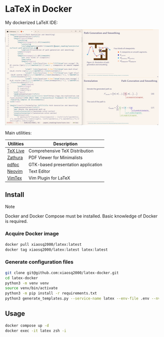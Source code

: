 # LaTeX in Docker

My dockerized LaTeX IDE:

![demo](./imgs/demo.png)

Main utilities:

| Utilities     | Description |
|------|-------------|
| [TeX Live](https://tug.org/texlive/) | Comprehensive TeX Distribution |
| [Zathura](https://pwmt.org/projects/zathura/) | PDF Viewer for Minimalists |
| [pdfpc](https://github.com/pdfpc/pdfpc) | GTK-based presentation application |
| [Neovim](https://neovim.io/) | Text Editor |
| [VimTex](https://neovim.io/) | Vim Plugin for LaTeX |

## Install

> [!NOTE]
> Docker and Docker Compose must be installed. Basic knowledge of Docker is required.

### Acquire Docker image
```sh
docker pull xiaosq2000/latex:latest
docker tag xiaosq2000/latex:latest latex:latest
```

### Generate configuration files
```sh
git clone git@github.com:xiaosq2000/latex-docker.git 
cd latex-docker
python3 -m venv venv 
source venv/bin/activate
python3 -m pip install -r requirements.txt
python3 generate_templates.py --service-name latex --env-file .env --nvidia --x11 --dbus --entrypoint
```

## Usage
```sh
docker compose up -d 
docker exec -it latex zsh -i
```
